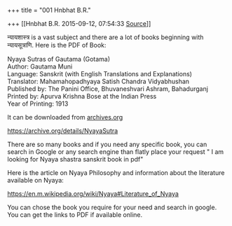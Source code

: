 +++
title = "001 Hnbhat B.R."

+++
[[Hnbhat B.R.	2015-09-12, 07:54:33 [Source](https://groups.google.com/g/samskrita/c/eoqYfZKJbpE)]]



न्यायशास्त्र is a vast subject and there are a lot of books beginning with न्यायसूत्राणि. Here is the PDF of Book:

Nyaya Sutras of Gautama (Gotama)  
Author: Gautama Muni  
Language: Sanskrit (with English Translations and Explanations)  
Translator: Mahamahopadhyaya Satish Chandra Vidyabhushan  
Published by: The Panini Office, Bhuvaneshvari Ashram, Bahadurganj  
Printed by: Apurva Krishna Bose at the Indian Press  
Year of Printing: 1913

It can be downloaded from [archives.org](http://archives.org)

<https://archive.org/details/NyayaSutra>

There are so many books and if you need any specific book, you can search in Google or any search engine than flatly place your request " I am looking for Nyaya shastra sanskrit book in pdf"

Here is the article on Nyaya Philosophy and information about the literature available on Nyaya:

<https://en.m.wikipedia.org/wiki/Nyaya#Literature_of_Nyaya>

You can chose the book you require for your need and search in google. You can get the links to PDF if available online.

